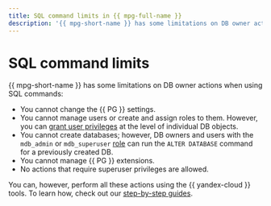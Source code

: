 ```yaml
---
title: SQL command limits in {{ mpg-full-name }}
description: '{{ mpg-short-name }} has some limitations on DB owner actions when using SQL commands.'
---
```


# SQL command limits

{{ mpg-short-name }} has some limitations on DB owner actions when using SQL commands:

* You cannot change the {{ PG }} settings.
* You cannot manage users or create and assign roles to them. However, you can [grant user privileges](../operations/grant.md) at the level of individual DB objects.
* You cannot create databases; however, DB owners and users with the `mdb_admin` or `mdb_superuser` [role](roles.md) can run the `ALTER DATABASE` command for a previously created DB.
* You cannot manage {{ PG }} extensions.
* No actions that require superuser privileges are allowed.

You can, however, perform all these actions using the {{ yandex-cloud }} tools. To learn how, check out our [step-by-step guides](../operations/index.md).

